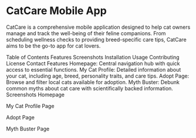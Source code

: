 # CatCare Mobile App
CatCare is a comprehensive mobile application designed to help cat owners manage and track the well-being of their feline companions. From scheduling wellness checks to providing breed-specific care tips, CatCare aims to be the go-to app for cat lovers.

Table of Contents
Features
Screenshots
Installation
Usage
Contributing
License
Contact
Features
Homepage: Central navigation hub with quick access to essential functions.
My Cat Profile: Detailed information about your cat, including age, breed, personality traits, and care tips.
Adopt Page: Browse and filter local cats available for adoption.
Myth Buster: Debunk common myths about cat care with scientifically backed information.
Screenshots
Homepage

My Cat Profile Page

Adopt Page

Myth Buster Page
